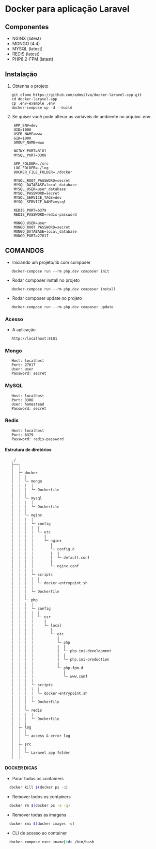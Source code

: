 # Docker para aplicação Laravel

## Componentes

- NGINX (latest)
- MONGO (4.4)
- MYSQL (latest)
- REDIS (latest)
- PHP8.2-FPM (latest)

## Instalação

1. Obtenha o projeto

```
   git clone https://github.com/admsilva/docker-laravel-app.git
   cd docker-laravel-app
   cp .env-example .env
   docker-compose up -d --build
```

2. Se quiser você pode alterar as variáveis de ambiente no arquivo .env:

```
    APP_ENV=dev
    UID=1000
    USER_NAME=www
    GID=1000
    GROUP_NAME=www
    
    NGINX_PORT=8181
    MYSQL_PORT=3308
    
    APP_FOLDER=./src
    LOG_FOLDER=./log
    DOCKER_FILE_FOLDER=./docker
    
    MYSQL_ROOT_PASSWORD=secret
    MYSQL_DATABASE=local_database
    MYSQL_USER=user_database
    MYSQL_PASSWORD=secret
    MYSQL_SERVICE_TAGS=dev
    MYSQL_SERVICE_NAME=mysql
    
    REDIS_PORT=6379
    REDIS_PASSWORD=redis-password
   
    MONGO_USER=user
    MONGO_ROOT_PASSWORD=secret
    MONGO_DATABASE=local_database
    MONGO_PORT=27017
```

## COMANDOS

* Iniciando um projeto/lib com composer
```
   docker-compose run --rm php.dev composer init
```

* Rodar composer install no projeto
```
   docker-compose run --rm php.dev composer install
```

* Rodar composer update no projeto
```
   docker-compose run --rm php.dev composer update
```

### Acesso 

* A aplicação
```
   http://localhost:8181
```

### Mongo

```
   Host: localhost
   Port: 27017
   User: user
   Password: secret
```

### MySQL

```
   Host: localhost
   Port: 3306
   User: homestead
   Password: secret
```

### Redis

```
   Host: localhost
   Port: 6379
   Password: redis-password
```

#### Estrutura de diretórios

```
   ./
   ├──┐
   │  │ 
   │  ├─ docker
   |  |  |
   │  │  └─ mongo
   |  |  |  |
   |  |  |  └─ Dockerfile   
   |  |  |
   │  │  └─ mysql
   |  |  |  |
   |  |  |  └─ Dockerfile
   |  |  |
   │  │  └─ nginx
   |  |  |  |
   |  |  |  └─ config
   |  |  |  |  |
   |  |  |  |  └─ etc
   |  |  |  |     |
   |  |  |  |     └─ nginx
   |  |  |  |        |
   |  |  |  |        └─ config.d
   |  |  |  |        |  |
   |  |  |  |        |  └─ default.conf
   |  |  |  |        |
   |  |  |  |        └─ nginx.conf
   |  |  |  |
   |  |  |  └─ scripts
   |  |  |  |  |
   |  |  |  |  └─ docker-entrypoint.sh
   |  |  |  |
   |  |  |  └─ Dockerfile
   |  |  |
   │  │  └─ php
   |  |  |  |
   |  |  |  └─ config
   |  |  |  |  |
   |  |  |  |  └─ usr
   |  |  |  |     |
   |  |  |  |     └─ local
   |  |  |  |        |
   |  |  |  |        └─ etc
   |  |  |  |           |
   |  |  |  |           └─ php
   |  |  |  |           |  |
   |  |  |  |           |  └─ php.ini-development
   |  |  |  |           |  |
   |  |  |  |           |  └─ php.ini-production
   |  |  |  |           |
   |  |  |  |           └─ php-fpm.d
   |  |  |  |              |
   |  |  |  |              └─ www.conf
   |  |  |  |
   |  |  |  └─ scripts
   |  |  |  |  |
   |  |  |  |  └─ docker-entrypoint.sh
   |  |  |  |
   |  |  |  └─ Dockerfile
   |  |  |
   │  │  └─ redis
   |  |  |  |
   |  |  |  └─ Dockerfile
   |  |  |
   │  ├─ log
   │  │  │
   │  │  └─ access & error log
   │  │
   │  ├─ src
   │  │  │
   │  │  └─ Laravel app folder
   │  │
```

#### DOCKER DICAS

* Parar todos os containers
```sh
  docker kill $(docker ps -q)
```

* Remover todos os containers
```sh
  docker rm $(docker ps -a -q)
```

* Remover todas as imagens
```sh
  docker rmi $(docker images -q)
```

* CLI de acesso ao container
```sh
  docker-compose exec <name|id> /bin/bash
```